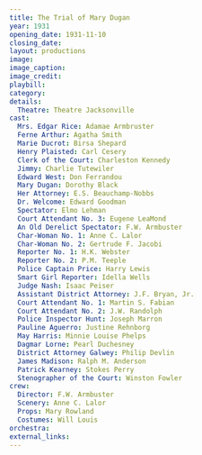 ```yaml
---
title: The Trial of Mary Dugan
year: 1931
opening_date: 1931-11-10
closing_date: 
layout: productions
image:
image_caption:
image_credit:
playbill:
category:
details:
  Theatre: Theatre Jacksonville
cast:
  Mrs. Edgar Rice: Adamae Armbruster
  Ferne Arthur: Agatha Smith
  Marie Ducrot: Birsa Shepard
  Henry Plaisted: Carl Cesery
  Clerk of the Court: Charleston Kennedy
  Jimmy: Charlie Tutewiler
  Edward West: Don Ferrandou
  Mary Dugan: Dorothy Black
  Her Attorney: E.S. Beauchamp-Nobbs
  Dr. Welcome: Edward Goodman
  Spectator: Elmo Lehman
  Court Attendant No. 3: Eugene LeaMond
  An Old Derelict Spectator: F.W. Armbuster
  Char-Woman No. 1: Anne C. Lalor
  Char-Woman No. 2: Gertrude F. Jacobi
  Reporter No. 1: H.K. Webster
  Reporter No. 2: P.M. Teeple
  Police Captain Price: Harry Lewis
  Smart Girl Reporter: Idella Wells
  Judge Nash: Isaac Peiser
  Assistant District Attorney: J.F. Bryan, Jr.
  Court Attendant No. 1: Martin S. Fabian
  Court Attendant No. 2: J.W. Randolph
  Police Inspector Hunt: Joseph Marron
  Pauline Aguerro: Justine Rehnborg
  May Harris: Minnie Louise Phelps
  Dagmar Lorne: Pearl Duchesney
  District Attorney Galwey: Philip Devlin
  James Madison: Ralph M. Anderson
  Patrick Kearney: Stokes Perry
  Stenographer of the Court: Winston Fowler
crew:
  Director: F.W. Armbuster
  Scenery: Anne C. Lalor
  Props: Mary Rowland
  Costumes: Will Louis
orchestra:
external_links:
---
```

